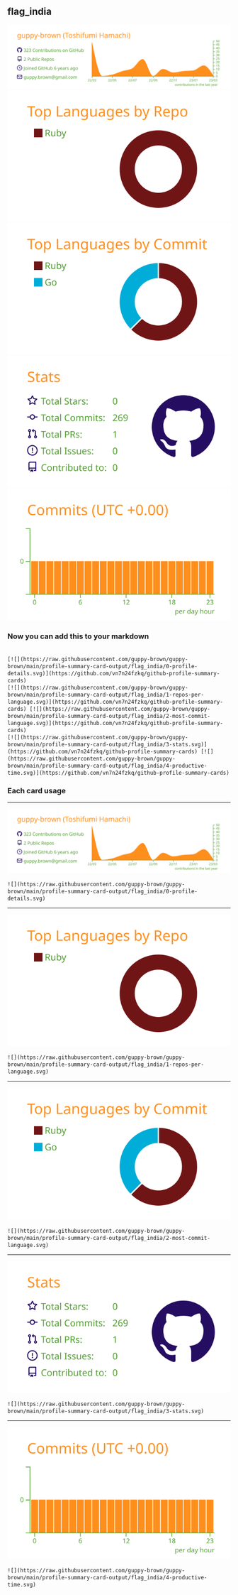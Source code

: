 ## flag_india

[![](./0-profile-details.svg)](https://github.com/vn7n24fzkq/github-profile-summary-cards)
[![](./1-repos-per-language.svg)](https://github.com/vn7n24fzkq/github-profile-summary-cards) [![](./2-most-commit-language.svg)](https://github.com/vn7n24fzkq/github-profile-summary-cards)
[![](./3-stats.svg)](https://github.com/vn7n24fzkq/github-profile-summary-cards) [![](./4-productive-time.svg)](https://github.com/vn7n24fzkq/github-profile-summary-cards)
### Now you can add this to your markdown
```

[![](https://raw.githubusercontent.com/guppy-brown/guppy-brown/main/profile-summary-card-output/flag_india/0-profile-details.svg)](https://github.com/vn7n24fzkq/github-profile-summary-cards)
[![](https://raw.githubusercontent.com/guppy-brown/guppy-brown/main/profile-summary-card-output/flag_india/1-repos-per-language.svg)](https://github.com/vn7n24fzkq/github-profile-summary-cards) [![](https://raw.githubusercontent.com/guppy-brown/guppy-brown/main/profile-summary-card-output/flag_india/2-most-commit-language.svg)](https://github.com/vn7n24fzkq/github-profile-summary-cards)
[![](https://raw.githubusercontent.com/guppy-brown/guppy-brown/main/profile-summary-card-output/flag_india/3-stats.svg)](https://github.com/vn7n24fzkq/github-profile-summary-cards) [![](https://raw.githubusercontent.com/guppy-brown/guppy-brown/main/profile-summary-card-output/flag_india/4-productive-time.svg)](https://github.com/vn7n24fzkq/github-profile-summary-cards)

```

### Each card usage
---

![](./0-profile-details.svg)

```
![](https://raw.githubusercontent.com/guppy-brown/guppy-brown/main/profile-summary-card-output/flag_india/0-profile-details.svg)
```

    

---

![](./1-repos-per-language.svg)

```
![](https://raw.githubusercontent.com/guppy-brown/guppy-brown/main/profile-summary-card-output/flag_india/1-repos-per-language.svg)
```

    

---

![](./2-most-commit-language.svg)

```
![](https://raw.githubusercontent.com/guppy-brown/guppy-brown/main/profile-summary-card-output/flag_india/2-most-commit-language.svg)
```

    

---

![](./3-stats.svg)

```
![](https://raw.githubusercontent.com/guppy-brown/guppy-brown/main/profile-summary-card-output/flag_india/3-stats.svg)
```

    

---

![](./4-productive-time.svg)

```
![](https://raw.githubusercontent.com/guppy-brown/guppy-brown/main/profile-summary-card-output/flag_india/4-productive-time.svg)
```

    
